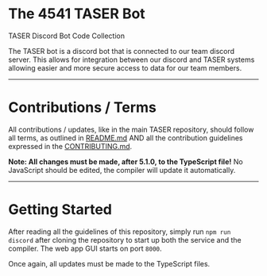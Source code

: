 # The 4541 TASER Bot
TASER Discord Bot Code Collection

The TASER bot is a discord bot that is connected to our team discord server. This allows for integration between our discord and TASER systems allowing easier and more secure access to data for our team members.

****

# Contributions / Terms

All contributions / updates, like in the main TASER repository, should follow all terms, as outlined in [README.md](../README.md) AND all the contribution guidelines expressed in the [CONTRIBUTING.md](../CONTRIBUTING.md).

**Note: All changes must be made, after 5.1.0, to the TypeScript file!** No JavaScript should be edited, the compiler will update it automatically.

****

# Getting Started

After reading all the guidelines of this repository, simply run `npm run discord` after cloning the repository to start up both the service and the compiler. The web app GUI starts on port `8000`.

Once again, all updates must be made to the TypeScript files.
